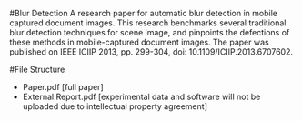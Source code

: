 #Blur Detection
A research paper for automatic blur detection in mobile captured document images. This research benchmarks several traditional blur detection techniques for scene image, and pinpoints the defections of these methods in mobile-captured document images. The paper was published on IEEE ICIIP 2013, pp. 299-304, doi: 10.1109/ICIIP.2013.6707602.

#File Structure
- Paper.pdf [full paper]
- External Report.pdf [experimental data and software will not be uploaded due to intellectual property agreement]